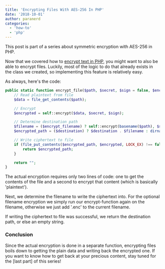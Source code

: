 ```yaml
---
title: 'Encrypting Files With AES-256 In PHP'
date: '2018-10-01'
author: paranerd
categories:
  - 'how-to'
  - 'php'
---
```


This post is part of a series about symmetric encryption with AES-256 in PHP.

Now that we covered how to [encrypt text in PHP](/blog/2018/09/28/encrypting-text-with-aes-256-in-php/), you might want to also be able to encrypt files. Luckily, most of the logic to do that already exists in the class we created, so implementing this feature is relatively easy.

As always, here's the code:

```php { linenos=table }
public static function encrypt_file($path, $secret, $sign = false, $encrypt_filename = false, $destination = "") {
	// Read plaintext from file
	$data = file_get_contents($path);

	// Encrypt
	$encrypted = self::encrypt($data, $secret, $sign);

	// Determine destination path
	$filename = ($encrypt_filename) ? self::encrypt(basename($path), $secret) . '.enc' : basename($path) . '.enc';
	$encrypted_path = ($destination) ? $destination . $filename : dirname($path) . "/" . $filename;

	// Write ciphertext to file
	if (file_put_contents($encrypted_path, $encrypted, LOCK_EX) !== false) {
		return $encrypted_path;
	}

	return "";
}
```

The actual encryption requires only two lines of code: one to get the contents of the file and a second to encrypt that content (which is basically 'plaintext').

Next, we determine the filename to write the ciphertext into. For the optional filename encryption we simply run our encrypt-function again on the filename, otherwise we just add '.enc' to the current filename.

If writing the ciphertext to file was successful, we return the destination path, or else an empty string.

### Conclusion

Since the actual encryption is done in a separate function, encrypting files boils down to getting the plain data and writing back the encrypted one. If you want to know how to get back at your precious content, stay tuned for the \[last part\] of this series!
